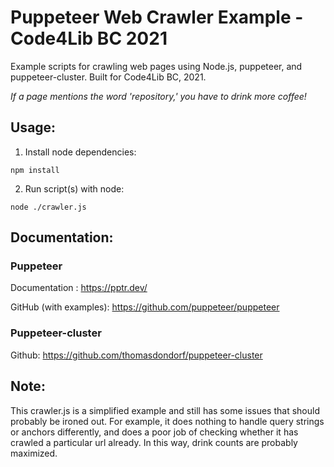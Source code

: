 # Puppeteer Web Crawler Example - Code4Lib BC 2021

Example scripts for crawling web pages using Node.js, puppeteer, and puppeteer-cluster. Built for Code4Lib BC, 2021. 

*If a page mentions the word 'repository,' you have to drink more coffee!*

## Usage:

1. Install node dependencies:

`npm install`

2. Run script(s) with node:

`node ./crawler.js`


## Documentation:

### Puppeteer

Documentation : https://pptr.dev/

GitHub (with examples):  https://github.com/puppeteer/puppeteer


### Puppeteer-cluster

Github: https://github.com/thomasdondorf/puppeteer-cluster


## Note:

This crawler.js is a simplified example and still has some issues that should probably be ironed out. For example, it does nothing to handle query strings or anchors differently, and does a poor job of checking whether it has crawled a particular url already. In this way, drink counts are probably maximized.




